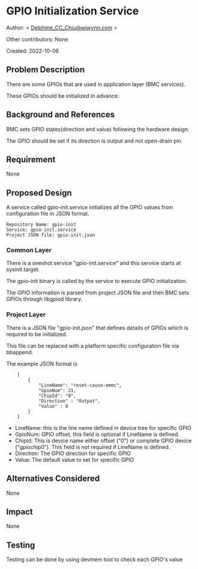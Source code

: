 ﻿# GPIO Initialization Service

Author: < Delphine_CC_Chiu@wiwynn.com >

Other contributors: None

Created: 2022-10-06


## Problem Description

There are some GPIOs that are used in application layer (BMC services).

These GPIOs should be initialized in advance.
 
## Background and References

BMC sets GPIO states(direction and value) following the hardware design.

The GPIO should be set if its direction is output and not open-drain pin.

## Requirement

None

## Proposed Design
A service called gpio-init.service initializes all the GPIO values from configuration
file in JSON format.

    Repository Name: gpio-init
    Service: gpio-init.service
    Project JSON file: gpio-init.json

### Common Layer
There is a oneshot service "gpio-init.service" and this service starts at sysinit.target.

The gpio-init binary is called by the service to execute GPIO initialization.

The GPIO information is parsed from project JSON file and then BMC sets GPIOs 
through libgpiod library.

### Project Layer
There is a JSON file "gpio-init.json" that defines details of GPIOs which 
is required to be initialized.

This file can be replaced with a platform specific configuration file via bbappend.

The example JSON format is
```
    [
        {
            "LineName": "reset-cause-emmc",
            "GpioNum": 21,
            "ChipId": "0",
            "Direction" : "Output",
            "Value" : 0
        }
    ]
```
 - LineName: this is the line name defined in device tree for specific GPIO
 - GpioNum: GPIO offset, this field is optional if LineName is defined.
 - ChipId: This is device name either offset ("0") or complete GPIO device ("gpiochip0"). 
 This field is not required if LineName is defined.
 - Direction: The GPIO direction for specific GPIO
 - Value: The default value to set for specific GPIO

## Alternatives Considered

None

## Impact

None

## Testing

Testing can be done by using devmem tool to check each GPIO's value
 
